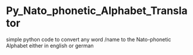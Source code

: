 # Py_Nato_phonetic_Alphabet_Translator
simple python code to convert any word /name to the Nato-phonetic Alphabet either in english or german
